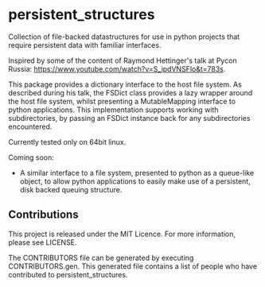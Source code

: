 # persistent_structures

Collection of file-backed datastructures for use in python projects that require persistent data with familiar interfaces.


Inspired by some of the content of Raymond Hettinger's talk at Pycon Russia: https://www.youtube.com/watch?v=S_ipdVNSFlo&t=783s.

This package provides a dictionary interface to the host file system.  As described during his talk, the FSDict class provides a lazy wrapper around the host file system, whilst presenting a MutableMapping interface to python applications.  This implementation supports working with subdirectories, by passing an FSDict instance back for any subdirectories encountered.

Currently tested only on 64bit linux.

Coming soon:
 - A similar interface to a file system, presented to python as a queue-like object, to allow python applications to easily make use of a persistent, disk backed queuing structure.

## Contributions

This project is released under the MIT Licence. For more information, please see LICENSE.

The CONTRIBUTORS file can be generated by executing CONTRIBUTORS.gen. This generated file contains a list of people who have contributed to persistent_structures.

